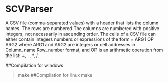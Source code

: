 # SCVParser
A CSV file (comma-separated values) with a header that lists the column names. The rows are numbered
The columns are numbered with positive integers, not necessarily in ascending order. The cells of a CSV file can either contain integers
numbers or expressions of the form
= ARG1 OP ARG2
where ARG1 and ARG2 are integers or cell addresses in Column_name Row_number format, and OP is an arithmetic operation
from the list: +, -, *, /.

##Compilation for windows
>make
##Compilation for linux
>make
